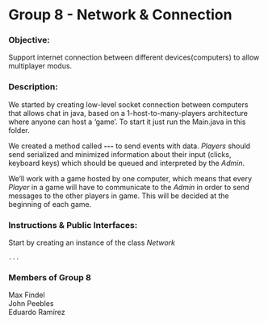 Group 8 - Network & Connection
=============================

### Objective:
 
Support internet connection between different devices(computers) to allow multiplayer modus.


### Description:
We started by creating low-level socket connection between computers that allows chat in java, based on a 1-host-to-many-players architecture where anyone can host a ‘game’. To start it just run the Main.java in this folder. 

We created a method called **---** to send events with data. *Players* should send serialized and minimized information about their input (clicks, keyboard keys) which should be queued and interpreted by the *Admin*.  

We’ll work with a game hosted by one computer, which means that every *Player* in a game will have to communicate to the *Admin* in order to send messages to the other players in game. This will be decided at the beginning of each game.

### Instructions & Public Interfaces: 
Start by creating an instance of the class *Network*
	
	...
	

### Members of Group 8
Max Findel  
John Peebles  
Eduardo Ramírez  